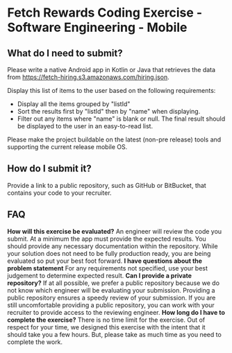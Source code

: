 # Fetch Rewards Coding Exercise - Software Engineering - Mobile
## What do I need to submit?
Please write a native Android app in Kotlin or Java that retrieves the data from https://fetch-hiring.s3.amazonaws.com/hiring.json.

Display this list of items to the user based on the following requirements:
- Display all the items grouped by "listId"
- Sort the results first by "listId" then by "name" when displaying.
- Filter out any items where "name" is blank or null.
The final result should be displayed to the user in an easy-to-read list.

Please make the project buildable on the latest (non-pre release) tools and supporting the current release mobile OS.

## How do I submit it?
Provide a link to a public repository, such as GitHub or BitBucket, that contains your code to your recruiter.

## FAQ
**How will this exercise be evaluated?**
An engineer will review the code you submit. At a minimum the app must provide the expected results. You should provide any necessary documentation within the repository. While your solution does not need to be fully production ready, you are being evaluated so put your best foot forward.
**I have questions about the problem statement**
For any requirements not specified, use your best judgement to determine expected result.
**Can I provide a private repository?**
If at all possible, we prefer a public repository because we do not know which engineer will be evaluating your submission. Providing a public repository ensures a speedy review of your submission. If you are still uncomfortable providing a public repository, you can work with your recruiter to provide access to the reviewing engineer.
**How long do I have to complete the exercise?**
There is no time limit for the exercise. Out of respect for your time, we designed this exercise with the intent that it should take you a few hours. But, please take as much time as you need to complete the work.